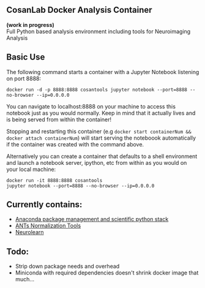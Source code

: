 ## CosanLab Docker Analysis Container  
**(work in progress)**  
Full Python based analysis environment including tools for Neuroimaging Analysis  

## Basic Use  

The following command starts a container with a Jupyter Notebook listening on port 8888:  

`docker run -d -p 8888:8888 cosantools jupyter notebook --port=8888 --no-browser --ip=0.0.0.0`  

You can navigate to localhost:8888 on your machine to access this notebook just as you would normally. Keep in mind that it actually lives and is being served from within the container!  

Stopping and restarting this container (e.g `docker start containerNum && docker attach containerNum`) will start serving the noteboook automatically if the container was created with the command above.  

Alternatively you can create a container that defaults to a shell environment and launch a notebook server, ipython, etc from within as you would on your local machine:  

`docker run -it 8888:8888 cosantools`  
`jupyter notebook --port=8888 --no-browser --ip=0.0.0.0`

## Currently contains:  
- [Anaconda package management and scientific python stack](https://github.com/conda/conda)
- [ANTs Normalization Tools](https://github.com/stnava/ANTs)
- [Neurolearn](https://github.com/ljchang/nltools)

## Todo:  
- Strip down package needs and overhead
- Miniconda with required dependencies doesn't shrink docker image that much...